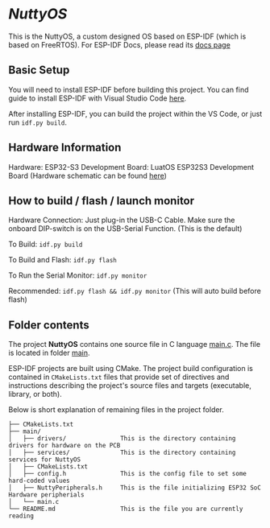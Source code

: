 # _NuttyOS_

This is the NuttyOS, a custom designed OS based on ESP-IDF (which is based on FreeRTOS). For ESP-IDF Docs, please read its [docs page](https://docs.espressif.com/projects/esp-idf/en/latest/esp32/get-started/index.html)

## Basic Setup
You will need to install ESP-IDF before building this project. You can find guide to install ESP-IDF with Visual Studio Code [here](https://github.com/espressif/vscode-esp-idf-extension/blob/master/docs/tutorial/install.md).

After installing ESP-IDF, you can build the project within the VS Code, or just run `idf.py build`.

## Hardware Information
Hardware: ESP32-S3
Development Board: LuatOS ESP32S3 Development Board (Hardware schematic can be found [here](https://wiki.luatos.org/chips/esp32s3/hardware.html))

## How to build / flash / launch monitor
Hardware Connection: Just plug-in the USB-C Cable. Make sure the onboard DIP-switch is on the USB-Serial Function. (This is the default)

To Build: `idf.py build`

To Build and Flash: `idf.py flash`

To Run the Serial Monitor: `idf.py monitor`

Recommended: `idf.py flash && idf.py monitor` (This will auto build before flash)

## Folder contents

The project **NuttyOS** contains one source file in C language [main.c](main/main.c). The file is located in folder [main](main).

ESP-IDF projects are built using CMake. The project build configuration is contained in `CMakeLists.txt`
files that provide set of directives and instructions describing the project's source files and targets
(executable, library, or both). 

Below is short explanation of remaining files in the project folder.

```
├── CMakeLists.txt
├── main/
│   ├── drivers/               This is the directory containing drivers for hardware on the PCB
│   ├── services/              This is the directory containing services for NuttyOS
│   ├── CMakeLists.txt
│   ├── config.h               This is the config file to set some hard-coded values
│   ├── NuttyPeripherals.h     This is the file initializing ESP32 SoC Hardware peripherials
│   └── main.c
└── README.md                  This is the file you are currently reading
```



